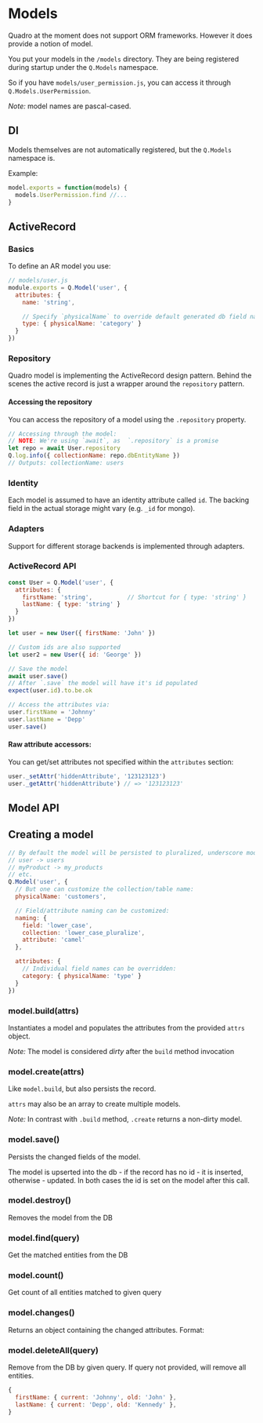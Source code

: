 # Models

Quadro at the moment does not support ORM frameworks. However it does provide a notion of model.

You put your models in the `/models` directory. They are being registered during startup under the `Q.Models` namespace.

So if you have `models/user_permission.js`, you can access it through `Q.Models.UserPermission`.

*Note:* model names are pascal-cased.

## DI

Models themselves are not automatically registered, but the `Q.Models` namespace is.

Example:

```js
model.exports = function(models) {
  models.UserPermission.find //...
}
```

## ActiveRecord

### Basics

To define an AR model you use:

```js
// models/user.js
module.exports = Q.Model('user', {
  attributes: {
    name: 'string',

    // Specify `physicalName` to override default generated db field name
    type: { physicalName: 'category' }
  }
})
```

### Repository

Quadro model is implementing the ActiveRecord design pattern.
Behind the scenes the active record is just a wrapper around the `repository`
pattern.

#### Accessing the repository

You can access the repository of a model using the `.repository` property.

```js
// Accessing through the model:
// NOTE: We're using `await`, as  `.repository` is a promise
let repo = await User.repository
Q.log.info({ collectionName: repo.dbEntityName })
// Outputs: collectionName: users
```

### Identity

Each model is assumed to have an identity attribute called `id`. The backing
field in the actual storage might vary (e.g. `_id` for mongo).


### Adapters

Support for different storage backends is implemented through adapters.

### ActiveRecord API

```js
const User = Q.Model('user', {
  attributes: {
    firstName: 'string',          // Shortcut for { type: 'string' }
    lastName: { type: 'string' }
  }
})

let user = new User({ firstName: 'John' })

// Custom ids are also supported
let user2 = new User({ id: 'George' })

// Save the model
await user.save()
// After `.save` the model will have it's id populated
expect(user.id).to.be.ok

// Access the attributes via:
user.firstName = 'Johnny'
user.lastName = 'Depp'
user.save()
```

#### Raw attribute accessors:

You can get/set attributes not specified within the `attributes` section:

```js
user._setAttr('hiddenAttribute', '123123123')
user._getAttr('hiddenAttribute') // => '123123123'
```

## Model API

## Creating a model

```js
// By default the model will be persisted to pluralized, underscore model name entity:
// user -> users
// myProduct -> my_products
// etc.
Q.Model('user', {
  // But one can customize the collection/table name:
  physicalName: 'customers',

  // Field/attribute naming can be customized:
  naming: {  
    field: 'lower_case',
    collection: 'lower_case_pluralize',
    attribute: 'camel'
  },

  attributes: {
    // Individual field names can be overridden:
    category: { physicalName: 'type' }
  }
})
```

### model.build(attrs)

Instantiates a model and populates the attributes from the provided `attrs` object.

*Note:* The model is considered *dirty* after the `build` method invocation

### model.create(attrs)

Like `model.build`, but also persists the record.

`attrs` may also be an array to create multiple models.

*Note:* In contrast with `.build` method, `.create` returns a non-dirty model.

### model.save()

Persists the changed fields of the model.

The model is upserted into the db - if the record has no id - it is inserted,
otherwise - updated.
In both cases the id is set on the model after this call.


### model.destroy()

Removes the model from the DB


### model.find(query)

Get the matched entities from the DB


### model.count()

Get count of all entities matched to given query


### model.changes()

Returns an object containing the changed attributes. Format:

### model.deleteAll(query)

Remove from the DB by given query. If query not provided, will remove all entities.


```js
{
  firstName: { current: 'Johnny', old: 'John' },
  lastName: { current: 'Depp', old: 'Kennedy' },
}
```
